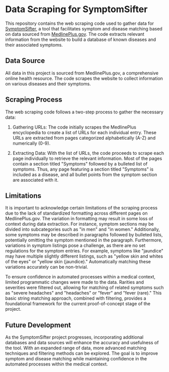 # Data Scraping for SymptomSifter

This repository contains the web scraping code used to gather data for [SymptomSifter](https://andrewemurphy.com/sd/select), a tool that facilitates symptom and disease matching based on data sourced from [MedlinePlus.gov](https://medlineplus.gov/encyclopedia.html). The code extracts relevant information from the website to build a database of known diseases and their associated symptoms.

## Data Source

All data in this project is sourced from MedlinePlus.gov, a comprehensive online health resource. The code scrapes the website to collect information on various diseases and their symptoms.

## Scraping Process

The web scraping code follows a two-step process to gather the necessary data:

1. Gathering URLs: The code initially scrapes the MedlinePlus encyclopedia to create a list of URLs for each individual entry. These URLs are extracted from pages categorized alphabetically (A-Z) and numerically (0-9).

2. Extracting Data: With the list of URLs, the code proceeds to scrape each page individually to retrieve the relevant information. Most of the pages contain a section titled "Symptoms" followed by a bulleted list of symptoms. Thus, any page featuring a section titled "Symptoms" is included as a disease, and all bullet points from the symptom section are associated with it.

## Limitations

It is important to acknowledge certain limitations of the scraping process due to the lack of standardized formatting across different pages on MedlinePlus.gov. The variation in formatting may result in some loss of context during data extraction. For instance, symptom sections may be divided into subcategories such as "in men" and "in women." Additionally, some symptoms may be described in paragraphs followed by bulleted lists, potentially omitting the symptom mentioned in the paragraph. Furthermore, variations in symptom listings pose a challenge, as there are no set regulations for the symptom entries. For example, symptoms like "jaundice" may have multiple slightly different listings, such as "yellow skin and whites of the eyes" or "yellow skin (jaundice)." Automatically matching these variations accurately can be non-trivial.

To ensure confidence in automated processes within a medical context, limited programmatic changes were made to the data. Rarities and severities were filtered out, allowing for matching of related symptoms such as "severe headaches" and "headaches" or "fever" and "fever (rare)." This basic string matching approach, combined with filtering, provides a foundational framework for the current proof-of-concept stage of the project.

## Future Development

As the SymptomSifter project progresses, incorporating additional databases and data sources will enhance the accuracy and usefulness of the tool. With an expanded range of data, more advanced matching techniques and filtering methods can be explored. The goal is to improve symptom and disease matching while maintaining confidence in the automated processes within the medical context.
